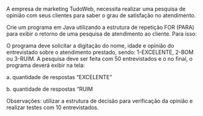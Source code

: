 A empresa de marketing TudoWeb, necessita realizar uma pesquisa de opinião com seus clientes para saber o grau de satisfação no atendimento.

Crie um programa em Java utilizando a estrutura de repetição FOR (PARA) para exibir o retorno de uma pesquisa de atendimento ao cliente. Para isso:

O programa deve solicitar  a digitação do nome, idade e opinião do entrevistado sobre o atendimento prestado, sendo: 1-EXCELENTE, 2-BOM ou 3-RUIM.
A pesquisa deve ser feita com 50 entrevistados e o no final,
o programa deverá exibir na tela:

a. quantidade de respostas “EXCELENTE”

b. quantidade de respostas “RUIM

Observações: utilizar a estrutura de decisão para verificação da opinião e realizar testes com 10 entrevistados.
